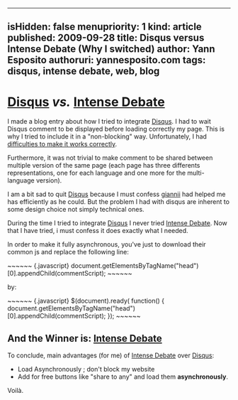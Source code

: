 -----
isHidden:       false
menupriority:   1
kind:           article
published: 2009-09-28
title: Disqus versus Intense Debate (Why I switched)
author: Yann Esposito
authoruri: yannesposito.com
tags:  disqus, intense debate, web, blog
-----

# [Disqus](http://disqus.com/) *vs.* [Intense Debate](http://intensedebate.com/)

I made a blog entry about how I tried to integrate [Disqus](http://disqus.com). I had to wait Disqus comment to be displayed before loading correctly my page. This is why I tried to include it in a "non-blocking" way. Unfortunately, I had [difficulties to make it works correctly](/Scratch/en/blog/11_Load_Disqus_Asynchronously/). 

Furthermore, it was not trivial to make comment to be shared between multiple version of the same page (each page has three differents representations, one for each language and one more for the multi-language version).

I am a bit sad to quit [Disqus](http://disqus.com) because I must confess [giannii](http://giannii.com) had helped me has efficiently as he could. But the problem I had with disqus are inherent to some design choice not simply technical ones.

During the time I tried to integrate [Disqus](http://disqus.com/) I never tried [Intense Debate](http://intensedebate.com). Now that I have tried, i must confess it does exactly what I needed. 

In order to make it fully asynchronous, you've just to download their common js and replace the following line:

<div>
~~~~~~ {.javascript}
document.getElementsByTagName("head")[0].appendChild(commentScript);
~~~~~~
</div>

by: 

<div>
~~~~~~ {.javascript}
$(document).ready( function() {
    document.getElementsByTagName("head")[0].appendChild(commentScript);
});
~~~~~~
</div>

## And the Winner is: [Intense Debate](http://intensedebate.com/)

 To conclude, main advantages (for me) of [Intense Debate](http://intensedebate.com/) over [Disqus](http://disqus.com/): 

  - Load Asynchronously ; don't block my website
  - Add for free buttons like "share to any" and load them **asynchronously**.

Voilà.
